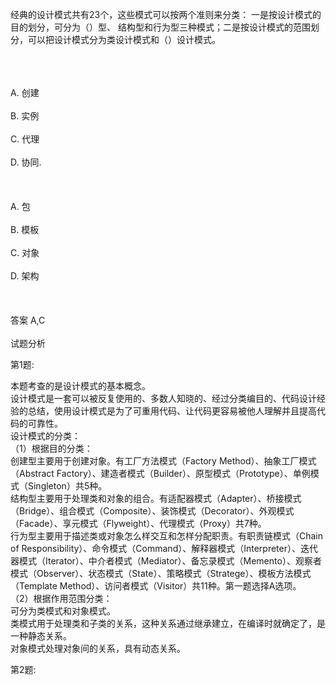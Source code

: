 <div class="detail lh2"><p>经典的设计模式共有23个，这些模式可以按两个准则来分类： 一是按设计模式的目的划分，可分为（）型、 结构型和行为型三种模式；二是按设计模式的范围划分，可以把设计模式分为类设计模式和（）设计模式。<br/><br/></p><br/><br/>A. 创建<br/><br/>B. 实例<br/><br/>C. 代理<br/><br/>D. 协同.<br/><br/><br/><br/>A. 包<br/><br/>B. 模板<br/><br/>C. 对象<br/><br/>D. 架构<br/><br/><br/><br/>答案 A,C<br/><br/>试题分析<br/><p>第1题:</p><p>本题考查的是设计模式的基本概念。<br/>设计模式是一套可以被反复使用的、多数人知晓的、经过分类编目的、代码设计经验的总结，使用设计模式是为了可重用代码、让代码更容易被他人理解并且提高代码的可靠性。<br/>设计模式的分类：<br/>（1）根据目的分类：<br/>创建型主要用于创建对象。有工厂方法模式（Factory Method）、抽象工厂模式（Abstract Factory）、建造者模式（Builder）、原型模式（Prototype）、单例模式（Singleton）共5种。<br/>结构型主要用于处理类和对象的组合。有适配器模式（Adapter）、桥接模式（Bridge）、组合模式（Composite）、装饰模式（Decorator）、外观模式（Facade）、享元模式（Flyweight）、代理模式（Proxy）共7种。<br/>行为型主要用于描述类或对象怎么样交互和怎样分配职责。有职责链模式（Chain of Responsibility）、命令模式（Command）、解释器模式（Interpreter）、迭代器模式（Iterator）、中介者模式（Mediator）、备忘录模式（Memento）、观察者模式（Observer）、状态模式（State）、策略模式（Stratege）、模板方法模式（Template Method）、访问者模式（Visitor）共11种。第一题选择A选项。<br/>（2）根据作用范围分类：<br/>可分为类模式和对象模式。<br/>类模式用于处理类和子类的关系，这种关系通过继承建立，在编译时就确定了，是一种静态关系。<br/>对象模式处理对象间的关系，具有动态关系。<br/></p><p>第2题:</p><p><br/></p></div>